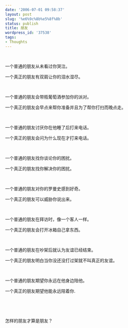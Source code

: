 ```yaml
---
date: '2006-07-01 09:58:37'
layout: post
slug: '%e6%9c%8b%e5%8f%8b'
status: publish
title: 朋友
wordpress_id: '37538'
tags:
- Thoughts
---
```


 

一个普通的朋友从未看过你哭泣。 

一个真正的朋友有双肩让你的泪水湿尽。 

 

一个普通的朋友会带瓶葡萄酒参加你的派对。 

一个真正的朋友会早点来帮你准备并且为了帮你打扫而晚点走。 

 

一个普通的朋友讨厌你在他睡了后打来电话。 

一个真正的朋友会问为什么现在才打来电话。 

 

一个普通的朋友找你谈论你的困扰。 

一个真正的朋友找你解决你的困扰。 

 

一个普通的朋友对你的罗曼史感到好奇。 

一个真正的朋友可以威胁你说出来。 

 

一个普通的朋友在拜访时，像一个客人一样。 

一个真正的朋友会打开冰箱自己拿东西。 

 

一个普通的朋友在吵架后就认为友谊已经结束。 

一个真正的朋友明白当你没还没打过架就不叫真正的友谊。 

 

一个普通的朋友期望你永远在他身边陪他。 

一个真正的朋友期望他能永远陪着你. 

 

 

怎样的朋友才算是朋友？
